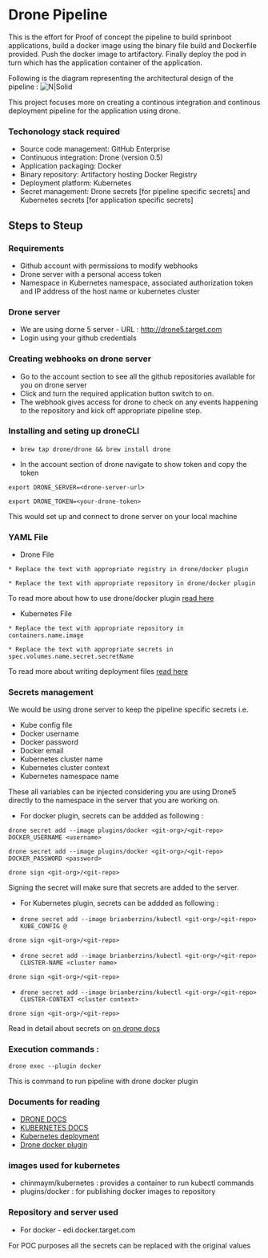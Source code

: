 
# Drone Pipeline 

This is the effort for Proof of concept the pipeline to build sprinboot applications, build a docker image using the binary 
file build and Dockerfile provided. Push the docker image to artifactory. Finally deploy the pod in turn which has the 
application container of the application.

Following is the diagram representing the architectural design of the pipeline :
![N|Solid](https://git.target.com/storage/user/5615/files/2c61f5f6-bffb-11e6-85c9-42410d2e8156)


This project focuses more on creating a continous integration and continous deployment pipeline for the application using drone.

### Techonology stack required
* Source code management: GitHub Enterprise
* Continuous integration: Drone (version 0.5)
* Application packaging: Docker
* Binary repository: Artifactory hosting Docker Registry
* Deployment platform: Kubernetes
* Secret management: Drone secrets [for pipeline specific secrets] and Kubernetes secrets [for application specific secrets]

## Steps to Steup

### Requirements
* Github account with permissions to modify webhooks
* Drone server with a personal access token
* Namespace in Kubernetes namespace, associated authorization token and IP address of the host name or kubernetes cluster 

### Drone server
* We are using dorne 5 server - URL : http://drone5.target.com
* Login using your github credentials

### Creating webhooks on drone server
* Go to the account section to see all the github repositories available for you on drone server
* Click and turn the required application button switch to on.
* The webhook gives access for drone to check on any events happening to the repository and kick off appropriate pipeline step.

### Installing and seting up droneCLI 

* ```brew tap drone/drone && brew install drone```

* In the account section of drone navigate to show token and copy the token

```export DRONE_SERVER=<drone-server-url>```

```export DRONE_TOKEN=<your-drone-token>```

This would set up and connect to drone server on your local machine

### YAML File
* Drone File

```* Replace the text with appropriate registry in drone/docker plugin```

```* Replace the text with appropriate repository in drone/docker plugin```

To read more about how to use drone/docker plugin [read here](https://github.com/drone-plugins/drone-docker)

* Kubernetes File

```* Replace the text with appropriate repository in containers.name.image```

```* Replace the text with appropriate secrets in spec.volumes.name.secret.secretName```


To read more about writing deployment files [read here](http://kubernetes.io/docs/user-guide/deployments/)

### Secrets management

We would be using drone server to keep the pipeline specific secrets i.e.
* Kube config file
* Docker username
* Docker password
* Docker email
* Kubernetes cluster name
* Kubernetes cluster context
* Kubernetes namespace name

These all variables can be injected considering you are using Drone5 directly to the namespace in the server that you are working on.
* For docker plugin, secrets can be addded as following :

```drone secret add --image plugins/docker <git-org>/<git-repo> DOCKER_USERNAME <username>```

```drone secret add --image plugins/docker <git-org>/<git-repo> DOCKER_PASSWORD <password>```

```drone sign <git-org>/<git-repo>```

Signing the secret will make sure that secrets are added to the server.

* For Kubernetes plugin, secrets can be addded as following :

* ```drone secret add --image brianberzins/kubectl <git-org>/<git-repo> KUBE_CONFIG @```

```drone sign <git-org>/<git-repo>```

* ```drone secret add --image brianberzins/kubectl <git-org>/<git-repo> CLUSTER-NAME <cluster name>```

```drone sign <git-org>/<git-repo>```

* ```drone secret add --image brianberzins/kubectl <git-org>/<git-repo> CLUSTER-CONTEXT <cluster context> ```

```drone sign <git-org>/<git-repo>```

Read in detail about secrets on [on drone docs](http://readme.drone.io/usage/secrets/)

### Execution commands :
```drone exec --plugin docker```

This is command to run pipeline with drone docker plugin

### Documents for reading 
* [DRONE DOCS](http://readme.drone.io/setup/overview/)
* [KUBERNETES DOCS](http://kubernetes.io/docs/)
* [Kubernetes deployment ](http://kubernetes.io/docs/user-guide/deployments/)
* [Drone docker plugin](https://github.com/drone-plugins/drone-docker)

### images used for kubernetes
* chinmaym/kubernetes : provides a container to run kubectl commands
* plugins/docker : for publishing docker images to repository

### Repository and server used 
* For docker - 
edi.docker.target.com

For POC purposes all the secrets can be replaced with the original values
